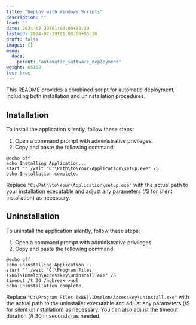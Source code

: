 ```yaml
---
title: "Deploy with Windows Scripts"
description: ""
lead: ""
date: 2024-02-29T01:00:00+03:30
lastmod: 2024-02-29T01:00:00+03:30
draft: false
images: []
menu:
  docs:
    parent: "automatic_software_deployment"
weight: 65100
toc: true
---
```


This README provides a combined script for automatic deployment, including both installation and uninstallation procedures.  

## Installation  

To install the application silently, follow these steps:  

1. Open a command prompt with administrative privileges.  
2. Copy and paste the following command:  

```batch
@echo off
echo Installing Application...
start "" /wait "C:\Path\to\Your\Application\setup.exe" /S
echo Installation complete.
```

Replace `"C:\Path\to\Your\Application\setup.exe"` with the actual path to your installation executable and adjust any parameters (/S for silent installation) as necessary.  

## Uninstallation  

To uninstall the application silently, follow these steps:  

1. Open a command prompt with administrative privileges.  
2. Copy and paste the following command:  

```batch
@echo off
echo Uninstalling Application...
start "" /wait "C:\Program Files (x86)\IDmelon\Accesskey\uninstall.exe" /S
timeout /t 30 /nobreak >nul
echo Uninstallation complete.
```

Replace `"C:\Program Files (x86)\IDmelon\Accesskey\uninstall.exe"` with the actual path to the uninstaller executable and adjust any parameters (/S for silent uninstallation) as necessary. You can also adjust the timeout duration (/t 30 in seconds) as needed.  
